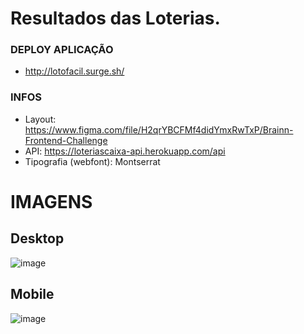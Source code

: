 # Resultados das Loterias.

### DEPLOY APLICAÇÃO
* http://lotofacil.surge.sh/


### INFOS
* Layout: https://www.figma.com/file/H2qrYBCFMf4didYmxRwTxP/Brainn-Frontend-Challenge
* API: https://loteriascaixa-api.herokuapp.com/api
* Tipografia (webfont): Montserrat


# IMAGENS

## Desktop
![image](https://user-images.githubusercontent.com/20983673/198754032-80b961c7-b139-4971-b865-98c98330bbc9.png)

## Mobile
![image](https://user-images.githubusercontent.com/20983673/198754051-8fac0387-e6f5-49f4-b848-728b5f5abccf.png)
